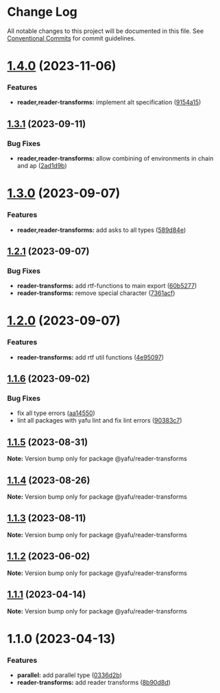 # Change Log

All notable changes to this project will be documented in this file.
See [Conventional Commits](https://conventionalcommits.org) for commit guidelines.

# [1.4.0](https://github.com/TheLudd/yafu-mono/compare/@yafu/reader-transforms@1.3.1...@yafu/reader-transforms@1.4.0) (2023-11-06)

### Features

- **reader,reader-transforms:** implement alt specification ([9154a15](https://github.com/TheLudd/yafu-mono/commit/9154a151cb649c9bb1aa3cc5634de95d79937bd6))

## [1.3.1](https://github.com/TheLudd/yafu-mono/compare/@yafu/reader-transforms@1.3.0...@yafu/reader-transforms@1.3.1) (2023-09-11)

### Bug Fixes

- **reader,reader-transforms:** allow combining of environments in chain and ap ([2ad1d9b](https://github.com/TheLudd/yafu-mono/commit/2ad1d9b52a3c719a8271649551ee54edf9715cfe))

# [1.3.0](https://github.com/TheLudd/yafu-mono/compare/@yafu/reader-transforms@1.2.1...@yafu/reader-transforms@1.3.0) (2023-09-07)

### Features

- **reader,reader-transforms:** add asks to all types ([589d84e](https://github.com/TheLudd/yafu-mono/commit/589d84e01c67539ae97020a8bf4022f434743c1c))

## [1.2.1](https://github.com/TheLudd/yafu-mono/compare/@yafu/reader-transforms@1.2.0...@yafu/reader-transforms@1.2.1) (2023-09-07)

### Bug Fixes

- **reader-transforms:** add rtf-functions to main export ([60b5277](https://github.com/TheLudd/yafu-mono/commit/60b52772cfb2fd5e9257ba9963484924fbc10b0f))
- **reader-transforms:** remove special character ([7361acf](https://github.com/TheLudd/yafu-mono/commit/7361acf0434e39a1889081dd94983a328e5b1e05))

# [1.2.0](https://github.com/TheLudd/yafu-mono/compare/@yafu/reader-transforms@1.1.6...@yafu/reader-transforms@1.2.0) (2023-09-07)

### Features

- **reader-transforms:** add rtf util functions ([4e95097](https://github.com/TheLudd/yafu-mono/commit/4e950979f12422722bd4880667a42ffc5ba37532))

## [1.1.6](https://github.com/TheLudd/yafu-mono/compare/@yafu/reader-transforms@1.1.5...@yafu/reader-transforms@1.1.6) (2023-09-02)

### Bug Fixes

- fix all type errors ([aa14550](https://github.com/TheLudd/yafu-mono/commit/aa14550f3c1b5ee1e0c2bb9df996792d8da87214))
- lint all packages with yafu lint and fix lint errors ([90383c7](https://github.com/TheLudd/yafu-mono/commit/90383c7f72ebd7f00cdad49d93f07d13e5c49f95))

## [1.1.5](https://github.com/TheLudd/yafu-mono/compare/@yafu/reader-transforms@1.1.4...@yafu/reader-transforms@1.1.5) (2023-08-31)

**Note:** Version bump only for package @yafu/reader-transforms

## [1.1.4](https://github.com/TheLudd/yafu-mono/compare/@yafu/reader-transforms@1.1.3...@yafu/reader-transforms@1.1.4) (2023-08-26)

**Note:** Version bump only for package @yafu/reader-transforms

## [1.1.3](https://github.com/TheLudd/yafu-mono/compare/@yafu/reader-transforms@1.1.2...@yafu/reader-transforms@1.1.3) (2023-08-11)

**Note:** Version bump only for package @yafu/reader-transforms

## [1.1.2](https://github.com/TheLudd/yafu-mono/compare/@yafu/reader-transforms@1.1.1...@yafu/reader-transforms@1.1.2) (2023-06-02)

**Note:** Version bump only for package @yafu/reader-transforms

## [1.1.1](https://github.com/TheLudd/yafu-mono/compare/@yafu/reader-transforms@1.1.0...@yafu/reader-transforms@1.1.1) (2023-04-14)

**Note:** Version bump only for package @yafu/reader-transforms

# 1.1.0 (2023-04-13)

### Features

- **parallel:** add parallel type ([0336d2b](https://github.com/TheLudd/yafu-mono/commit/0336d2b6ad60a6c2948d88b8efdf412da3d3ee0f))
- **reader-transforms:** add reader transforms ([8b90d8d](https://github.com/TheLudd/yafu-mono/commit/8b90d8df4be6dd2832e1c623b5b89013ad7f6564))
